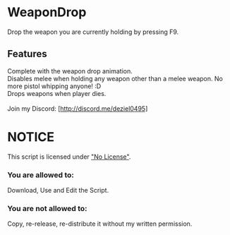 # WeaponDrop
Drop the weapon you are currently holding by pressing F9.
## Features
Complete with the weapon drop animation.
<br>
Disables melee when holding any weapon other than a melee weapon. No more pistol whipping anyone! :D
<br>
Drops weapons when player dies.  
<br>
Join my Discord: [http://discord.me/deziel0495]
<br>
# NOTICE
This script is licensed under ["No License"](https://choosealicense.com/no-license/).
### You are allowed to:
Download, Use and Edit the Script.
<br>
### You are not allowed to:
Copy, re-release, re-distribute it without my written permission.
